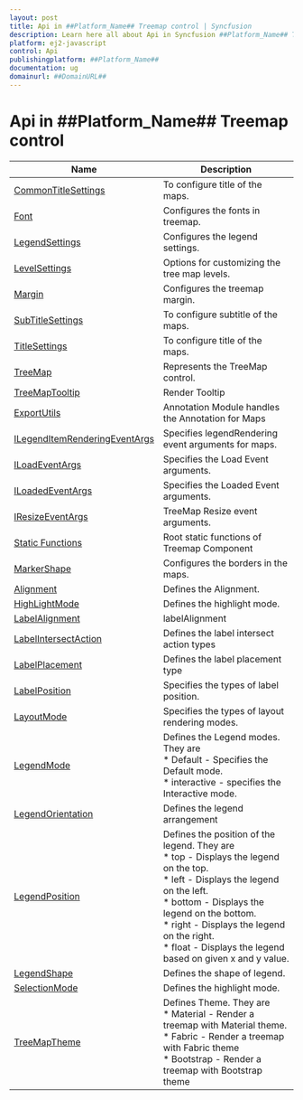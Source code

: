 ```yaml
---
layout: post
title: Api in ##Platform_Name## Treemap control | Syncfusion
description: Learn here all about Api in Syncfusion ##Platform_Name## Treemap control of Syncfusion Essential JS 2 and more.
platform: ej2-javascript
control: Api 
publishingplatform: ##Platform_Name##
documentation: ug
domainurl: ##DomainURL##
---
```


# Api in ##Platform_Name## Treemap control


| Name | Description |
|------|-------------|
| [CommonTitleSettings](./api-commonTitleSettings.html)| To configure title of the maps.|
| [Font](./api-font.html)| Configures the fonts in treemap.|
| [LegendSettings](./api-legendSettings.html)| Configures the legend settings.|
| [LevelSettings](./api-levelSettings.html)| Options for customizing the tree map levels.|
| [Margin](./api-margin.html)| Configures the treemap margin.|
| [SubTitleSettings](./api-subTitleSettings.html)| To configure subtitle of the maps.|
| [TitleSettings](./api-titleSettings.html)| To configure title of the maps.|
| [TreeMap](./api-treeMap.html)| Represents the TreeMap control.|
| [TreeMapTooltip](./api-treeMapTooltip.html)| Render Tooltip|
| [ExportUtils](./api-exportUtils.html)| Annotation Module handles the Annotation for Maps|
| [ILegendItemRenderingEventArgs](./api-iLegendItemRenderingEventArgs.html)| Specifies legendRendering event arguments for maps.|
| [ILoadEventArgs](./api-iLoadEventArgs.html)| Specifies the Load Event arguments.|
| [ILoadedEventArgs](./api-iLoadedEventArgs.html)| Specifies the Loaded Event arguments.|
| [IResizeEventArgs](./api-iResizeEventArgs.html)| TreeMap Resize event arguments.|
| [Static Functions](./api-staticFunctions.html)| Root static functions of Treemap Component|
| [MarkerShape](./api-markerShape.html)| Configures the borders in the maps.|
| [Alignment](./api-alignment.html)| Defines the Alignment.|
| [HighLightMode](./api-highLightMode.html)| Defines the highlight mode.|
| [LabelAlignment](./api-labelAlignment.html)| labelAlignment|
| [LabelIntersectAction](./api-labelIntersectAction.html)| Defines the label intersect action types|
| [LabelPlacement](./api-labelPlacement.html)| Defines the label placement type|
| [LabelPosition](./api-labelPosition.html)| Specifies the types of label position.|
| [LayoutMode](./api-layoutMode.html)| Specifies the types of layout rendering modes.|
| [LegendMode](./api-legendMode.html)| Defines the Legend modes. They are<br>* Default - Specifies the Default mode.<br>* interactive - specifies the Interactive mode.|
| [LegendOrientation](./api-legendOrientation.html)| Defines the legend arrangement|
| [LegendPosition](./api-legendPosition.html)| Defines the position of the legend. They are<br>* top - Displays the legend on the top.<br>* left - Displays the legend on the left.<br>* bottom - Displays the legend on the bottom.<br>* right - Displays the legend on the right.<br>* float - Displays the legend  based on given x and y value.|
| [LegendShape](./api-legendShape.html)| Defines the shape of legend.|
| [SelectionMode](./api-selectionMode.html)| Defines the highlight mode.|
| [TreeMapTheme](./api-treeMapTheme.html)| Defines Theme. They are<br>* Material - Render a treemap with Material theme.<br>* Fabric - Render a treemap with Fabric theme<br>* Bootstrap - Render a treemap with Bootstrap theme|
